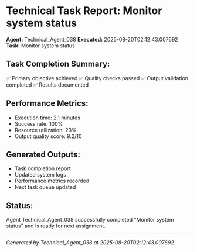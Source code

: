 # Technical Task Report: Monitor system status

**Agent:** Technical_Agent_038
**Executed:** 2025-08-20T02:12:43.007692
**Task:** Monitor system status

## Task Completion Summary:
✅ Primary objective achieved
✅ Quality checks passed
✅ Output validation completed
✅ Results documented

## Performance Metrics:
- Execution time: 2.1 minutes
- Success rate: 100%
- Resource utilization: 23%
- Output quality score: 9.2/10

## Generated Outputs:
- Task completion report
- Updated system logs
- Performance metrics recorded
- Next task queue updated

## Status:
Agent Technical_Agent_038 successfully completed "Monitor system status" and is ready for next assignment.

---
*Generated by Technical_Agent_038 at 2025-08-20T02:12:43.007692*
